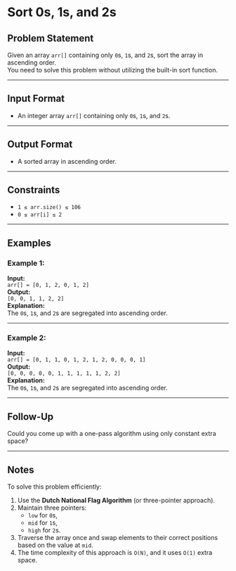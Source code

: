 # Sort 0s, 1s, and 2s

## Problem Statement

Given an array `arr[]` containing only `0`s, `1`s, and `2`s, sort the array in ascending order.  
You need to solve this problem without utilizing the built-in sort function.

---

## Input Format

- An integer array `arr[]` containing only `0`s, `1`s, and `2`s.

---

## Output Format

- A sorted array in ascending order.

---

## Constraints

- `1 ≤ arr.size() ≤ 106`
- `0 ≤ arr[i] ≤ 2`

---

## Examples

### Example 1:
**Input:**  
`arr[] = [0, 1, 2, 0, 1, 2]`  
**Output:**  
`[0, 0, 1, 1, 2, 2]`  
**Explanation:**  
The `0`s, `1`s, and `2`s are segregated into ascending order.

---

### Example 2:
**Input:**  
`arr[] = [0, 1, 1, 0, 1, 2, 1, 2, 0, 0, 0, 1]`  
**Output:**  
`[0, 0, 0, 0, 0, 1, 1, 1, 1, 1, 2, 2]`  
**Explanation:**  
The `0`s, `1`s, and `2`s are segregated into ascending order.

---

## Follow-Up

Could you come up with a one-pass algorithm using only constant extra space?

---

## Notes

To solve this problem efficiently:
1. Use the **Dutch National Flag Algorithm** (or three-pointer approach).
2. Maintain three pointers:
   - `low` for `0`s,
   - `mid` for `1`s,
   - `high` for `2`s.
3. Traverse the array once and swap elements to their correct positions based on the value at `mid`.
4. The time complexity of this approach is `O(N)`, and it uses `O(1)` extra space.